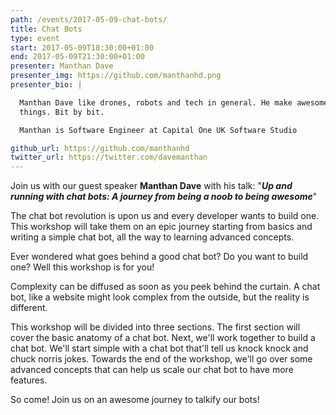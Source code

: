 ```yaml
---
path: /events/2017-05-09-chat-bots/
title: Chat Bots
type: event
start: 2017-05-09T18:30:00+01:00
end: 2017-05-09T21:30:00+01:00
presenter: Manthan Dave
presenter_img: https://github.com/manthanhd.png
presenter_bio: |

  Manthan Dave like drones, robots and tech in general. He make awesome
  things. Bit by bit.

  Manthan is Software Engineer at Capital One UK Software Studio

github_url: https://github.com/manthanhd
twitter_url: https://twitter.com/davemanthan
---
```


Join us with our guest speaker **Manthan Dave** with his talk: "_**Up and
running with chat bots: A journey from being a noob to being awesome**_"

The chat bot revolution is upon us and every developer wants to build one. This
workshop will take them on an epic journey starting from basics and writing a
simple chat bot, all the way to learning advanced concepts.

Ever wondered what goes behind a good chat bot? Do you want to build one? Well
this workshop is for you!

Complexity can be diffused as soon as you peek behind the curtain. A chat bot,
like a website might look complex from the outside, but the reality is
different.

This workshop will be divided into three sections. The first section will cover
the basic anatomy of a chat bot. Next, we'll work together to build a chat
bot. We'll start simple with a chat bot that'll tell us knock knock and chuck
norris jokes. Towards the end of the workshop, we'll go over some advanced
concepts that can help us scale our chat bot to have more features.

So come! Join us on an awesome journey to talkify our bots!
